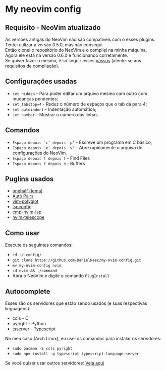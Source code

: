 # My neovim config

## Requisito - NeoVim atualizado

As versões antigas do NeoVim não são compatíveis com o esses plugins. Tentei utilizar a versão 0.5.0, mas não consegui. <br>
Então clonei o repositório do NeoVim e o compilei na minha máquina. <br>
Agora ele está na versão 0.6.0 e funcionando corretamente. <br>
Se quiser fazer o mesmo, é só seguir esses [passos](https://github.com/neovim/neovim/wiki/Building-Neovim) (atente-se aos requisitos de compilação).

## Configurações usadas

- `set hidden` - Para poder editar um arquivo mesmo com outro com mudanças pendentes;
- `set tabstop=4` - Reduz o número de espaços que o tab dá para 4;
- `set autoindent` - Indentação automática;
- `set number` - Mostrar o número das linhas.

## Comandos

- `Espaço depois 'c' depois 'p'` - Escreve um programa em C básico;
- `Espaço depois 'e' depois 'v'` - Abre rapidamente o arquivo de configurações do NeoVim.
- `Espaço depois f depois f` - Find Files
- `Espaço depois f depois b` - Buffers

## Puglins usados

- [onehalf (tema)](https://github.com/sonph/onehalf/tree/master/vim)
- [Auto Pairs](https://github.com/jiangmiao/auto-pairs)
- [vim-polyglot](https://github.com/sheerun/vim-polyglot)
- [lspconfig](https://github.com/neovim/nvim-lspconfig)
- [cmp-nvim-lsp](https://github.com/hrsh7th/cmp-nvim-lsp)
- [nvim-telescope](https://github.com/nvim-telescope/telescope.nvim)

## Como usar

Execute os seguintes comandos:

- `cd ~/.config/`
- `git clone https://github.com/DanielNasc/my-nvim-config.git`
- `mv my-nvim-config nvim`
- `cd nvim && ./command`
- Abra o NeoVim e digite o comando `PlugInstall`

## Autocomplete

Esses são os servidores que estão sendo usados (e suas respectivas linguagens):
* ccls - C
* pyright - Python
* tsserver - Typescript

No meu caso (Arch Linux), eu usei os comandos para instalar os servidores:
* `sudo pacman -S ccls pyright`
* `sudo npm install -g typescript typescript-language-server`

Se você quiser usar outros servidores: [Veja aqui](https://github.com/neovim/nvim-lspconfig/blob/master/doc/server_configurations.md)
